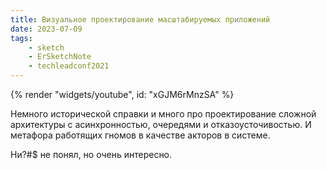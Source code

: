 ```yaml
---
title: Визуальное проектирование масштабируемых приложений
date: 2023-07-09
tags:
    - sketch
    - ErSketchNote
    - techleadconf2021
---
```


{% render "widgets/youtube",  id: "xGJM6rMnzSA" %}

Немного исторической справки и много про проектирование сложной архитектуры с асинхронностью, очередями и отказоусточивостью. И метафора работящих гномов в качестве акторов в системе.

Ни?#$ не понял, но очень интересно.
